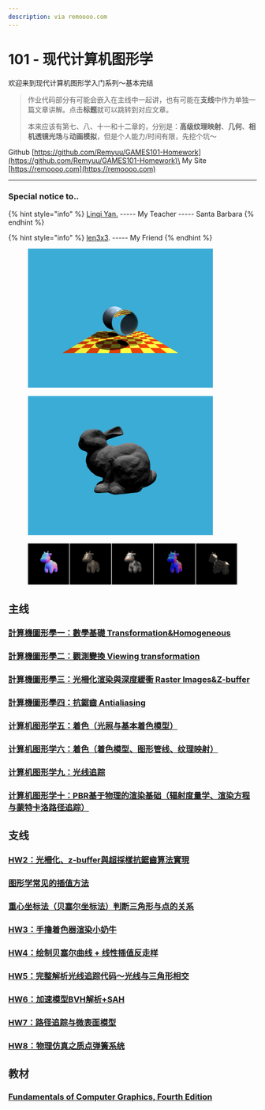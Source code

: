 ```yaml
---
description: via remoooo.com
---
```


# 101 - 现代计算机图形学

欢迎来到现代计算机图形学入门系列～基本完结

> 作业代码部分有可能会嵌入在主线中一起讲，也有可能在**支线**中作为单独一篇文章讲解。点击**标题**就可以跳转到对应文章。
>
> 本来应该有第七、八、十一和十二章的，分别是：**高级纹理映射**、**几何**、**相机透镜光场**与**动画模拟**，但是个人能力/时间有限，先挖个坑～

Github     [https://github.com/Remyuu/GAMES101-Homework](https://github.com/Remyuu/GAMES101-Homework)\
My Site    [https://remoooo.com](https://remoooo.com)

***

### Special notice to..

{% hint style="info" %}
[Linqi Yan.](https://sites.cs.ucsb.edu/\~lingqi/)     -----      My Teacher      -----      Santa Barbara
{% endhint %}

{% hint style="info" %}
[len3x3](https://github.com/len3X3).        -----      My Friend
{% endhint %}

<div>

<figure><img src=".gitbook/assets/image (4).png" alt="" width="375"><figcaption></figcaption></figure>

 

<figure><img src=".gitbook/assets/image (5).png" alt="" width="375"><figcaption></figcaption></figure>

</div>

<figure><img src=".gitbook/assets/image (2).png" alt=""><figcaption></figcaption></figure>

## 主线

### [計算機圖形學一：數學基礎 Transformation\&Homogeneous](./#ji-suan-ji-tu-xing-xue-yi-shu-xue-ji-chu-transformationhomogeneous)

### [計算機圖形學二：觀測變換 Viewing transformation](./#ji-suan-ji-tu-xing-xue-er-guan-ce-bian-huan-viewing-transformation)

### [計算機圖形學三：光柵化渲染與深度緩衝 Raster Images\&Z-buffer](./#ji-suan-ji-tu-xing-xue-san-guang-shan-hua-xuan-ran-yu-shen-du-huan-chong-raster-imageszbuffer)

### [計算機圖形學四：抗鋸齒 Antialiasing](./#ji-suan-ji-tu-xing-xue-si-kang-ju-chi-antialiasing)

### [计算机图形学五：着色（光照与基本着色模型）](./#ji-suan-ji-tu-xing-xue-wu-zhe-se-guang-zhao-yu-ji-ben-zhe-se-mo-xing)

### [计算机图形学六：着色（着色模型、图形管线、纹理映射）](./#ji-suan-ji-tu-xing-xue-liu-zhe-se-zhe-se-mo-xing-tu-xing-guan-xian-wen-li-ying-she)

### [计算机图形学九：光线追踪](./#ji-suan-ji-tu-xing-xue-jiu-guang-xian-zhui-zong)

### [计算机图形学十：PBR基于物理的渲染基础（辐射度量学、渲染方程与蒙特卡洛路径追踪）](./#ji-suan-ji-tu-xing-xue-shi-pbr-ji-yu-wu-li-de-xuan-ran-ji-chu-fu-she-du-liang-xue-xuan-ran-fang-chen)

## 支线

### [HW2：光柵化、z-buffer與超採樣抗鋸齒算法實現](./#hw2-guang-shan-hua-zbuffer-yu-chao-cai-yang-kang-ju-chi-suan-fa-shi-xian)

### [图形学常见的插值方法](./#tu-xing-xue-chang-jian-de-cha-zhi-fang-fa)

### [重心坐标法（贝塞尔坐标法）判断三角形与点的关系](./#zhong-xin-zuo-biao-fa-bei-sai-er-zuo-biao-fa-pan-duan-san-jiao-xing-yu-dian-de-guan-xi)

### [HW3：手撸着色器渲染小奶牛](./#hw3-shou-lu-zhe-se-qi-xuan-ran-xiao-nai-niu)

### [HW4：绘制贝塞尔曲线 + 线性插值反走样](./#hw4-hui-zhi-bei-sai-er-qu-xian-+-xian-xing-cha-zhi-fan-zou-yang)

### [HW5：完整解析光线追踪代码～光线与三角形相交](./#hw5-wan-zheng-jie-xi-guang-xian-zhui-zong-dai-ma-guang-xian-yu-san-jiao-xing-xiang-jiao)

### [HW6：加速模型BVH解析+SAH](./#hw6-jia-su-mo-xing-bvh-jie-xi-+sah)

### [HW7：路径追踪与微表面模型](./#hw7-lu-jing-zhui-zong-yu-wei-biao-mian-mo-xing)

### [HW8：物理仿真之质点弹簧系统](./#hw8-wu-li-fang-zhen-zhi-zhi-dian-tan-huang-xi-tong)

## 教材

### [Fundamentals of Computer Graphics, Fourth Edition](https://remoooo.com/it/740.html)
